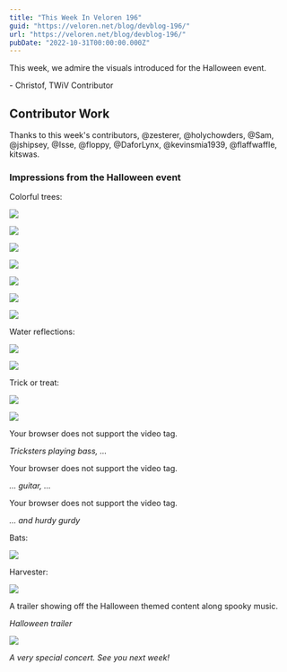 ```yaml
---
title: "This Week In Veloren 196"
guid: "https://veloren.net/blog/devblog-196/"
url: "https://veloren.net/blog/devblog-196/"
pubDate: "2022-10-31T00:00:00.000Z"
---
```


This week, we admire the visuals introduced for the Halloween event.

\- Christof, TWiV Contributor

## Contributor Work

Thanks to this week's contributors, @zesterer, @holychowders, @Sam, @jshipsey, @Isse, @floppy, @DaforLynx, @kevinsmia1939, @flaffwaffle, kitswas.

### Impressions from the Halloween event

Colorful trees:

![](https://s3.eu-central-2.wasabisys.com/veloren-blog/cdn/523568428905398283/1035290161300381776/unknown.png)

![](https://s3.eu-central-2.wasabisys.com/veloren-blog/cdn/523568428905398283/1035290708111790140/unknown.png)

![](https://s3.eu-central-2.wasabisys.com/veloren-blog/cdn/523568428905398283/1035291083359408128/unknown.png)

![](https://s3.eu-central-2.wasabisys.com/veloren-blog/cdn/523568428905398283/1035289455277396058/screenshot_1666892764908.png)

![](https://s3.eu-central-2.wasabisys.com/veloren-blog/cdn/523568428905398283/1035284771401637942/unknown.png)

![](https://s3.eu-central-2.wasabisys.com/veloren-blog/cdn/523568428905398283/1035283574733156483/unknown.png)

![](https://s3.eu-central-2.wasabisys.com/veloren-blog/cdn/523568428905398283/1035133943579676732/unknown.png)

Water reflections:

![](https://s3.eu-central-2.wasabisys.com/veloren-blog/cdn/634860358623821835/1035991456642506772/screenshot_1667019163971.png)

![](https://s3.eu-central-2.wasabisys.com/veloren-blog/cdn/523568428905398283/1035338786109923450/screenshot_1666912455706.png)

Trick or treat:

![](https://s3.eu-central-2.wasabisys.com/veloren-blog/cdn/634860358623821835/1036009237438005309/screenshot_1667070198497.png)

![](https://s3.eu-central-2.wasabisys.com/veloren-blog/cdn/523568428905398283/1035486838531559464/screenshot_1666949532830.png)

Your browser does not support the video tag.

_Tricksters playing bass, …_

Your browser does not support the video tag.

_… guitar, …_

Your browser does not support the video tag.

_… and hurdy gurdy_

Bats:

![](https://s3.eu-central-2.wasabisys.com/veloren-blog/cdn/634860358623821835/1035398807564853288/screenshot_1666922480814.png)

Harvester:

![](https://s3.eu-central-2.wasabisys.com/veloren-blog/cdn/523568428905398283/1035226200643219556/imagen_2022-10-27_131904171.png)

A trailer showing off the Halloween themed content along spooky music.

_Halloween trailer_

![](https://s3.eu-central-2.wasabisys.com/veloren-blog/cdn/634860358623821835/1033737258731311195/unknown.png)

_A very special concert. See you next week!_

